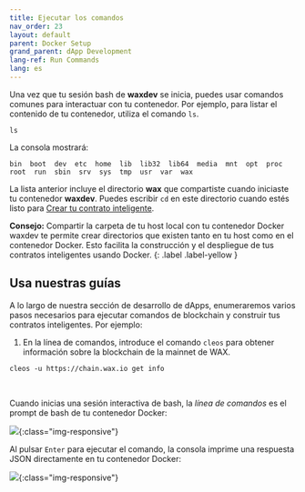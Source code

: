 ```yaml
---
title: Ejecutar los comandos
nav_order: 23
layout: default
parent: Docker Setup
grand_parent: dApp Development
lang-ref: Run Commands
lang: es
---
```


Una vez que tu sesión bash de **waxdev** se inicia, puedes usar comandos comunes para interactuar con tu contenedor. Por ejemplo, para listar el contenido de tu contenedor, utiliza el comando `ls`.

```shell
ls
```

La consola mostrará:

```shell
bin  boot  dev  etc  home  lib  lib32  lib64  media  mnt  opt  proc  root  run  sbin  srv  sys  tmp  usr  var  wax
```

La lista anterior incluye el directorio **wax** que compartiste cuando iniciaste tu contenedor **waxdev**. Puedes escribir `cd` en este directorio cuando estés listo para [Crear tu contrato inteligente](/es/dapp-development/smart-contract-quickstart/dapp_hello_world).

<strong>Consejo:</strong> Compartir la carpeta de tu host local con tu contenedor Docker waxdev te permite crear directorios que existen tanto en tu host como en el contenedor Docker. Esto facilita la construcción y el despliegue de tus contratos inteligentes usando Docker.
{: .label .label-yellow }

## Usa nuestras guías

A lo largo de nuestra sección de desarrollo de dApps, enumeraremos varios pasos necesarios para ejecutar comandos de blockchain y construir tus contratos inteligentes. Por ejemplo:

1. En la línea de comandos, introduce el comando `cleos` para obtener información sobre la blockchain de la mainnet de WAX.

```shell
cleos -u https://chain.wax.io get info
```
<p>&nbsp;</p>

Cuando inicias una sesión interactiva de bash, la *línea de comandos* es el prompt de bash de tu contenedor Docker:

![](/assets/img/docker_root.jpg){:class="img-responsive"}

Al pulsar `Enter` para ejecutar el comando, la consola imprime una respuesta JSON directamente en tu contenedor Docker:

![](/assets/img/docker_results.jpg){:class="img-responsive"}

<!--You can use your interactive bash terminal to follow along in all of our guides and tutorials.-->

<!--```json
{
  "server_version": "7328c2db",
  "chain_id": "1064487b3cd1a897ce03ae5b6a865651747e2e152090f99c1d19d44e01aea5a4",
  "head_block_num": 20878276,
  "last_irreversible_block_num": 20877948,
  "last_irreversible_block_id": "013e927c4b6173b638f988024af4952fa7bef2e06e356b3c1a6ef0bc9e34ce89",
  "head_block_id": "013e93c480c99a55ecc17b9afb48eae8f9980b01f5779462b1cd0b2551719578",
  "head_block_time": "2019-10-23T19:40:01.500",
  "head_block_producer": "strongblock1",
  "virtual_block_cpu_limit": 500000000,
  "virtual_block_net_limit": 1048576000,
  "block_cpu_limit": 500000,
  "block_net_limit": 1048576,
  "server_version_string": "wax-1.8.4-1.0.0",
  "fork_db_head_block_num": 20878276,
  "fork_db_head_block_id": "013e93c480c99a55ecc17b9afb48eae8f9980b01f5779462b1cd0b2551719578"
}
    ```-->
